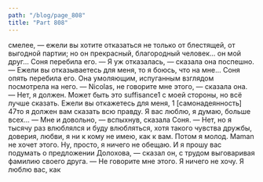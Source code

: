 ```yaml
---
path: "/blog/page_808"
title: "Part 808"
---
```


 смелее, — ежели вы хотите отказаться не только от блестящей, от выгодной партии; но он прекрасный, благородный человек... он мой друг...
Соня перебила его.
— Я уж отказалась, — сказала она поспешно.
— Ежели вы отказываетесь для меня, то я боюсь, что на мне...
Соня опять перебила его. Она умоляющим, испуганным взглядом посмотрела на него.
— Nicolas, не говорите мне этого, — сказала она.
— Нет, я должен. Может быть это suffisance1 с моей стороны, но всё лучше сказать. Ежели вы откажетесь для меня, 1 [самонадеянность]
47то я должен вам сказать всю правду. Я вас люблю, я думаю, больше всех...
— Мне и довольно, — вспыхнув, сказала Соня.
— Нет, но я тысячу раз влюблялся и буду влюбляться, хотя такого чувства дружбы, доверия, любви, я ни к кому не имею, как к вам. Потом я молод. Maman не хочет этого. Ну, просто, я ничего не обещаю. И я прошу вас подумать о предложении Долохова, — сказал он, с трудом выговаривая фамилию своего друга.
— Не говорите мне этого. Я ничего не хочу. Я люблю вас, как
